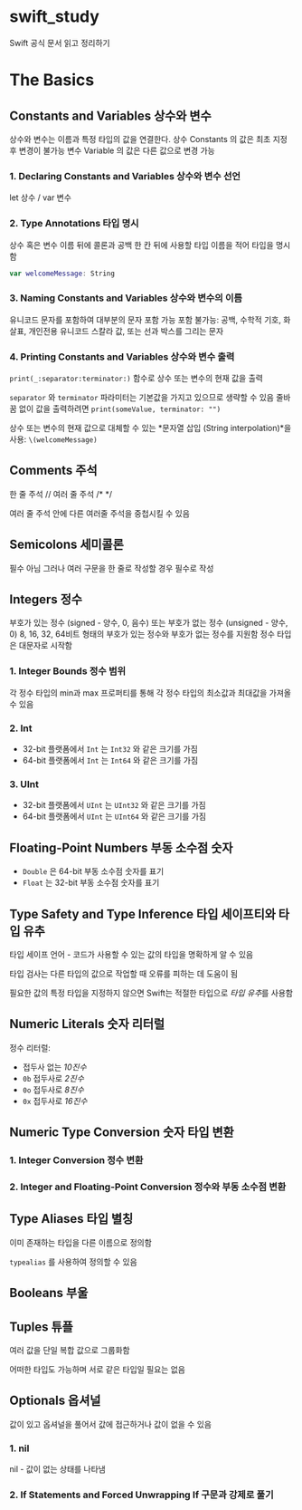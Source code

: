 # swift_study
Swift 공식 문서 읽고 정리하기


# The Basics

## Constants and Variables 상수와 변수

상수와 변수는 이름과 특정 타입의 값을 연결한다.
상수 Constants 의 값은 최초 지정 후 변경이 불가능
변수 Variable 의 값은 다른 값으로 변경 가능

### 1. Declaring Constants and Variables 상수와 변수 선언

let 상수 / var 변수

### 2. Type Annotations 타입 명시

상수 혹은 변수 이름 뒤에 콜론과 공백 한 칸 뒤에 사용할 타입 이름을 적어 타입을 명시함

```swift
var welcomeMessage: String
```

### 3. Naming Constants and Variables 상수와 변수의 이름

유니코드 문자를 포함하여 대부분의 문자 포함 가능
포함 불가능: 공백, 수학적 기호, 화살표, 개인전용 유니코드 스칼라 값, 또는 선과 박스를 그리는 문자

### 4. Printing Constants and Variables 상수와 변수 출력

`print(_:separator:terminator:)` 함수로 상수 또는 변수의 현재 값을 출력

`separator` 와 `terminator` 파라미터는 기본값을 가지고 있으므로 생략할 수 있음
줄바꿈 없이 값을 출력하려면 `print(someValue, terminator: "")`

상수 또는 변수의 현재 값으로 대체할 수 있는 *문자열 삽입 (String interpolation)*을 사용: `\(welcomeMessage)`

## Comments 주석

한 줄 주석 //
여러 줄 주석 /* */

여러 줄 주석 안에 다른 여러줄 주석을 중첩시킬 수 있음

## Semicolons 세미콜론

필수 아님 
그러나 여러 구문을 한 줄로 작성할 경우 필수로 작성

## Integers 정수

부호가 있는 정수 (signed - 양수, 0, 음수) 또는 부호가 없는 정수 (unsigned - 양수, 0)
8, 16, 32, 64비트 형태의 부호가 있는 정수와 부호가 없는 정수를 지원함
정수 타입은 대문자로 시작함

### 1. Integer Bounds 정수 범위

각 정수 타입의 min과 max 프로퍼티를 통해 각 정수 타입의 최소값과 최대값을 가져올 수 있음

### 2. Int

- 32-bit 플랫폼에서 `Int` 는 `Int32` 와 같은 크기를 가짐
- 64-bit 플랫폼에서 `Int` 는 `Int64` 와 같은 크기를 가짐

### 3. UInt

- 32-bit 플랫폼에서 `UInt` 는 `UInt32` 와 같은 크기를 가짐
- 64-bit 플랫폼에서 `UInt` 는 `UInt64` 와 같은 크기를 가짐

## Floating-Point Numbers 부동 소수점 숫자

- `Double` 은 64-bit 부동 소수점 숫자를 표기
- `Float` 는 32-bit 부동 소수점 숫자를 표기

## Type Safety and Type Inference 타입 세이프티와 타입 유추

타입 세이프 언어 - 코드가 사용할 수 있는 값의 타입을 명확하게 알 수 있음

타입 검사는 다른 타입의 값으로 작업할 때 오류를 피하는 데 도움이 됨

필요한 값의 특정 타입을 지정하지 않으면 Swift는 적절한 타입으로 *타입 유추*를 사용함

## Numeric Literals 숫자 리터럴

정수 리터럴:

- 접두사 없는 *10진수*
- `0b` 접두사로 *2진수*
- `0o` 접두사로 *8진수*
- `0x` 접두사로 *16진수*

## Numeric Type Conversion 숫자 타입 변환

### 1. Integer Conversion 정수 변환

### 2. Integer and Floating-Point Conversion 정수와 부동 소수점 변환

## Type Aliases 타입 별칭

이미 존재하는 타입을 다른 이름으로 정의함

`typealias` 를 사용하여 정의할 수 있음

## Booleans 부울

## Tuples 튜플

여러 값을 단일 복합 값으로 그룹화함

어떠한 타입도 가능하며 서로 같은 타입일 필요는 없음

## Optionals 옵셔널

값이 있고 옵셔널을 풀어서 값에 접근하거나 값이 없을 수 있음

### 1. nil

nil - 값이 없는 상태를 나타냄

### 2. If Statements and Forced Unwrapping If 구문과 강제로 풀기

